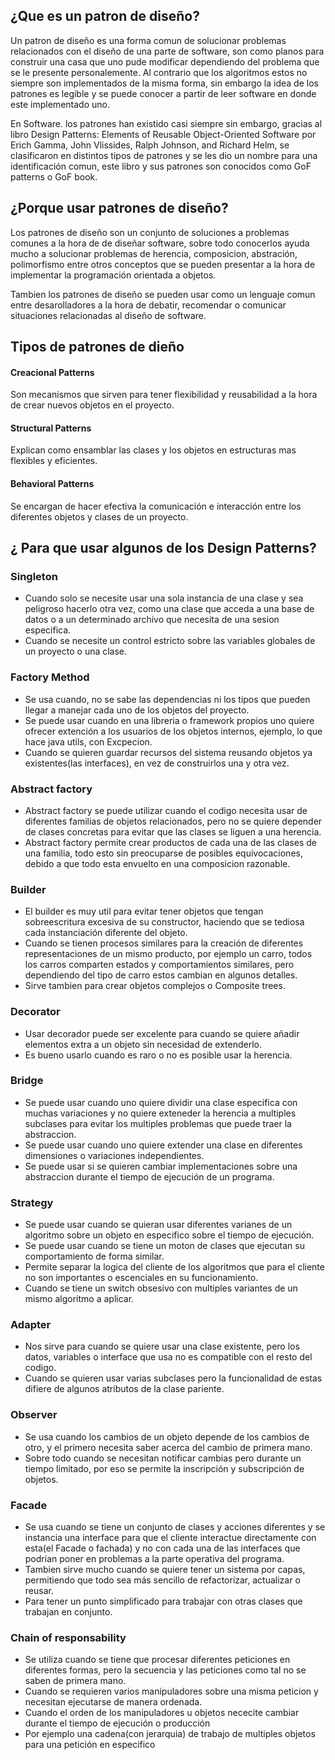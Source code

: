 ## ¿Que es un patron de diseño?
Un patron de diseño es una forma comun de solucionar problemas relacionados con el diseño de una parte de software,  son como planos para construir una casa que uno pude modificar dependiendo del problema que se le presente personalemente. Al contrario que los algoritmos estos no siempre son implementados de la misma forma, sin embargo la idea de los patrones es legible y se puede conocer a partir de leer software en donde este implementado uno.

En Software. los patrones han existido casi siempre sin embargo, gracias al libro Design Patterns: Elements of Reusable Object-Oriented Software por Erich Gamma, John Vlissides, Ralph Johnson, and Richard Helm, se clasificaron en distintos tipos de patrones y se les dio un nombre para una identificación comun, este libro y sus patrones son conocidos como GoF patterns o GoF book.

## ¿Porque usar patrones de diseño?

Los patrones de diseño son un conjunto de soluciones a problemas comunes a la hora de de diseñar software, sobre todo conocerlos ayuda mucho a solucionar problemas de herencia, composicion, abstración, polimorfismo entre otros conceptos que se pueden presentar a la hora de implementar la programación orientada a objetos.

Tambien los patrones de diseño se pueden usar como un lenguaje comun entre desarolladores a la hora de debatir, recomendar o comunicar situaciones relacionadas al diseño de software.

## Tipos de patrones de dieño

#### Creacional Patterns
Son mecanismos que sirven para tener flexibilidad y reusabilidad a la hora de crear nuevos objetos en el proyecto.

#### Structural Patterns
Explican como ensamblar las clases y los objetos en estructuras mas flexibles y eficientes.

#### Behavioral Patterns
Se encargan de hacer efectiva la comunicación e interacción entre los diferentes objetos y clases de un proyecto.

## ¿ Para que usar algunos de los Design Patterns?

### Singleton

- Cuando solo se necesite usar una sola instancia de una clase y sea peligroso hacerlo otra vez, como una clase que acceda a una base de datos o a un determinado archivo que necesita de una sesion especifica.
- Cuando se necesite un control estricto sobre las variables globales de un proyecto o una clase.

### Factory Method

- Se usa cuando, no se sabe las dependencias ni los tipos que pueden llegar a manejar cada uno de los objetos del proyecto.
- Se puede usar cuando en una libreria o framework propios uno quiere ofrecer extención a los usuarios de los objetos internos, ejemplo,  lo que hace java utils, con Excpecion.
- Cuando se quieren guardar recursos del sistema reusando objetos ya existentes(las interfaces), en vez de construirlos una y otra vez.

### Abstract factory

- Abstract factory se puede utilizar cuando el codigo necesita usar de diferentes familias de objetos relacionados, pero no se quiere depender de clases concretas para evitar que las clases se liguen a una herencia.
- Abstract factory permite crear productos de cada una de las clases de una familia, todo esto sin preocuparse de posibles equivocaciones, debido a que todo esta envuelto en una composicion razonable.

### Builder

- El builder es muy util para evitar tener objetos que tengan sobreescritura excesiva de su constructor, haciendo que se tediosa cada instanciación diferente del objeto.
- Cuando se tienen procesos similares para la creación de diferentes representaciones de un mismo producto, por ejemplo un carro,  todos los carros comparten estados y comportamientos similares, pero dependiendo del tipo de carro estos cambian en algunos detalles.
- Sirve tambien para crear objetos complejos o Composite trees.

### Decorator

- Usar decorador puede ser excelente para cuando se quiere añadir elementos extra a un objeto sin necesidad de extenderlo.
- Es bueno usarlo cuando es raro o no es posible usar la herencia.

### Bridge 

- Se puede usar cuando uno quiere dividir una clase especifica con muchas variaciones y no quiere exteneder la herencia a multiples subclases para evitar los multiples problemas que puede traer la abstraccion.
- Se puede usar cuando uno quiere extender una clase en diferentes dimensiones o variaciones independientes.
- Se puede usar si se quieren cambiar implementaciones sobre una abstraccion durante el tiempo de ejecución de un programa.

### Strategy

- Se puede usar cuando se quieran usar diferentes varianes de un algoritmo sobre un objeto en especifico sobre el tiempo de ejecución.
- Se puede usar cuando se tiene un moton de clases que ejecutan su comportamiento de forma similar.
- Permite separar la logica del cliente de los algoritmos que para el cliente no son importantes o escenciales en su funcionamiento.
- Cuando se tiene un switch obsesivo con multiples variantes de un mismo algoritmo a aplicar.

### Adapter

- Nos sirve para cuando se quiere usar una clase existente, pero los datos, variables o interface que usa no es compatible con el resto del codigo.
- Cuando se quieren usar varias subclases pero la funcionalidad de estas difiere de algunos atributos de la clase pariente.

### Observer

- Se usa cuando los cambios de un objeto depende de los cambios de otro, y el primero necesita saber acerca del cambio de primera mano.
- Sobre todo cuando se necesitan notificar cambias pero durante un tiempo limitado, por eso se permite la inscripción y subscripción de objetos.

### Facade 
- Se usa cuando se tiene un conjunto de clases y acciones diferentes y se instancia una interface para que el cliente interactue directamente con esta(el Facade o  fachada) y no con cada una de las interfaces que podrian poner en problemas a la parte operativa del programa.
- Tambien sirve mucho cuando se quiere tener un sistema por capas, permitiendo que todo sea más sencillo de refactorizar, actualizar o reusar.
- Para tener un punto simplificado para trabajar con otras clases que trabajan en conjunto.

### Chain of responsability

- Se utiliza cuando se tiene que procesar diferentes peticiones en diferentes formas, pero la secuencia y las peticiones como tal no se saben de primera mano.
- Cuando se requieren varios manipuladores sobre una misma peticion y necesitan ejecutarse de manera ordenada.
- Cuando el orden de los manipuladores u objetos nececite cambiar durante el tiempo de ejecución o producción
- Por ejemplo una cadena(con jerarquia) de trabajo de multiples objetos para una petición en especifico

